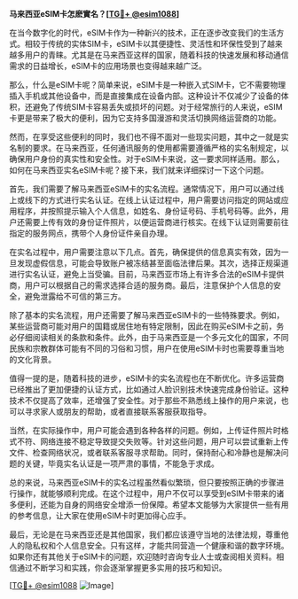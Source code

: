 **马来西亚eSIM卡怎麽實名？[[TG💪+ @esim1088](https://t.me/s/esim1088)]**

在当今数字化的时代，eSIM卡作为一种新兴的技术，正在逐步改变我们的生活方式。相较于传统的实体SIM卡，eSIM卡以其便捷性、灵活性和环保性受到了越来越多用户的青睐。尤其是在马来西亚这样的国家，随着科技的快速发展和移动通信需求的日益增长，eSIM卡的应用场景也变得越来越广泛。

那么，什么是eSIM卡呢？简单来说，eSIM卡是一种嵌入式SIM卡，它不需要物理插入手机或其他设备中，而是直接集成在设备内部。这种设计不仅减少了设备的体积，还避免了传统SIM卡容易丢失或损坏的问题。对于经常旅行的人来说，eSIM卡更是带来了极大的便利，因为它支持多国漫游和灵活切换网络运营商的功能。

然而，在享受这些便利的同时，我们也不得不面对一些现实问题，其中之一就是实名制的要求。在马来西亚，任何通讯服务的使用都需要遵循严格的实名制规定，以确保用户身份的真实性和安全性。对于eSIM卡来说，这一要求同样适用。那么，如何在马来西亚实名eSIM卡呢？接下来，我们就来详细探讨一下这个问题。

首先，我们需要了解马来西亚eSIM卡的实名流程。通常情况下，用户可以通过线上或线下的方式进行实名认证。在线上认证过程中，用户需要访问指定的网站或应用程序，并按照提示输入个人信息，如姓名、身份证号码、手机号码等。此外，用户还需要上传有效的身份证件照片，以便运营商进行核实。在线下认证则需要前往指定的服务网点，携带个人身份证件亲自办理。

在实名过程中，用户需要注意以下几点。首先，确保提供的信息真实有效，因为一旦发现虚假信息，可能会导致账户被冻结甚至面临法律后果。其次，选择正规渠道进行实名认证，避免上当受骗。目前，马来西亚市场上有许多合法的eSIM卡提供商，用户可以根据自己的需求选择合适的服务商。最后，注意保护个人信息的安全，避免泄露给不可信的第三方。

除了基本的实名流程，用户还需要了解马来西亚eSIM卡的一些特殊要求。例如，某些运营商可能对用户的国籍或居住地有特定限制，因此在购买eSIM卡之前，务必仔细阅读相关的条款和条件。此外，由于马来西亚是一个多元文化的国家，不同民族和宗教群体可能有不同的习俗和习惯，用户在使用eSIM卡时也需要尊重当地的文化背景。

值得一提的是，随着科技的进步，eSIM卡的实名流程也在不断优化。许多运营商已经推出了更加便捷的认证方式，比如通过人脸识别技术快速完成身份验证。这种技术不仅提高了效率，还增强了安全性。对于那些不熟悉线上操作的用户来说，也可以寻求家人或朋友的帮助，或者直接联系客服获取指导。

当然，在实际操作中，用户可能会遇到各种各样的问题。例如，上传证件照片时格式不符、网络连接不稳定导致提交失败等。针对这些问题，用户可以尝试重新上传文件、检查网络状况，或者联系客服寻求帮助。同时，保持耐心和冷静也是解决问题的关键，毕竟实名认证是一项严肃的事情，不能急于求成。

总的来说，马来西亚eSIM卡的实名过程虽然看似繁琐，但只要按照正确的步骤进行操作，就能够顺利完成。在这个过程中，用户不仅可以享受到eSIM卡带来的诸多便利，还能为自身的网络安全增添一份保障。希望本文能够为大家提供一些有用的参考信息，让大家在使用eSIM卡时更加得心应手。

最后，无论是在马来西亚还是其他国家，我们都应该遵守当地的法律法规，尊重他人的隐私权和个人信息安全。只有这样，才能共同营造一个健康和谐的数字环境。如果你还有其他关于eSIM卡的问题，欢迎随时咨询专业人士或查阅相关资料。相信通过不断学习和实践，你会逐渐掌握更多实用的技巧和知识。

[[TG💪+ @esim1088](https://t.me/s/esim1088) ![Image](https://i.postimg.cc/4NQfJmqS/Snipaste-2025-05-13-00-14-12.png)]